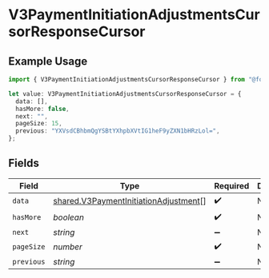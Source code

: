 # V3PaymentInitiationAdjustmentsCursorResponseCursor

## Example Usage

```typescript
import { V3PaymentInitiationAdjustmentsCursorResponseCursor } from "@formance/formance-sdk/sdk/models/shared";

let value: V3PaymentInitiationAdjustmentsCursorResponseCursor = {
  data: [],
  hasMore: false,
  next: "",
  pageSize: 15,
  previous: "YXVsdCBhbmQgYSBtYXhpbXVtIG1heF9yZXN1bHRzLol=",
};
```

## Fields

| Field                                                                                                 | Type                                                                                                  | Required                                                                                              | Description                                                                                           | Example                                                                                               |
| ----------------------------------------------------------------------------------------------------- | ----------------------------------------------------------------------------------------------------- | ----------------------------------------------------------------------------------------------------- | ----------------------------------------------------------------------------------------------------- | ----------------------------------------------------------------------------------------------------- |
| `data`                                                                                                | [shared.V3PaymentInitiationAdjustment](../../../sdk/models/shared/v3paymentinitiationadjustment.md)[] | :heavy_check_mark:                                                                                    | N/A                                                                                                   |                                                                                                       |
| `hasMore`                                                                                             | *boolean*                                                                                             | :heavy_check_mark:                                                                                    | N/A                                                                                                   | false                                                                                                 |
| `next`                                                                                                | *string*                                                                                              | :heavy_minus_sign:                                                                                    | N/A                                                                                                   |                                                                                                       |
| `pageSize`                                                                                            | *number*                                                                                              | :heavy_check_mark:                                                                                    | N/A                                                                                                   | 15                                                                                                    |
| `previous`                                                                                            | *string*                                                                                              | :heavy_minus_sign:                                                                                    | N/A                                                                                                   | YXVsdCBhbmQgYSBtYXhpbXVtIG1heF9yZXN1bHRzLol=                                                          |